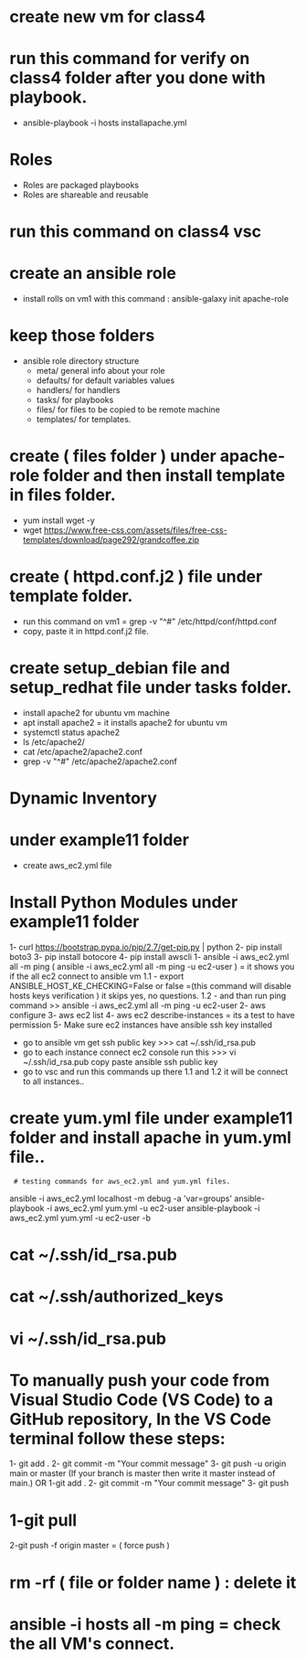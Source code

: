 # create new vm for class4
# run this command for verify on class4 folder after you done with playbook.
 - ansible-playbook  -i hosts installapache.yml
# Roles 
  - Roles are packaged playbooks
  - Roles are shareable and reusable
# run this command on class4 vsc

# create an ansible role
 - install rolls on vm1 with this command : ansible-galaxy  init apache-role

# keep those folders 
 - ansible role directory structure
    - meta/         general info about your role
    - defaults/     for default variables values
    - handlers/     for handlers
    - tasks/        for playbooks
    - files/        for files to be copied to be remote machine
    - templates/    for templates.

# create ( files folder ) under apache-role folder and then install template in files folder.
- yum install wget -y
- wget   https://www.free-css.com/assets/files/free-css-templates/download/page292/grandcoffee.zip

# create ( httpd.conf.j2 ) file under template folder.
 - run this command on vm1  =  grep -v  "^#" /etc/httpd/conf/httpd.conf
 - copy, paste it in httpd.conf.j2 file.

# create setup_debian file and setup_redhat file under tasks folder.
 - install apache2 for ubuntu vm machine
 - apt install apache2 = it installs apache2 for ubuntu vm
 - systemctl status  apache2
 - ls  /etc/apache2/
 - cat /etc/apache2/apache2.conf
 - grep  -v  "^#" /etc/apache2/apache2.conf

  # Dynamic Inventory 
  # under example11 folder 
  - create aws_ec2.yml file
  # Install Python Modules  under example11 folder  
   1- curl  https://bootstrap.pypa.io/pip/2.7/get-pip.py | python
   2- pip install boto3
   3- pip install botocore
   4- pip install awscli
   1- ansible  -i  aws_ec2.yml  all -m  ping ( ansible  -i aws_ec2.yml  all  -m  ping  -u  ec2-user ) = it shows you if the all ec2 connect to ansible vm
   1.1 - export ANSIBLE_HOST_KE_CHECKING=False or false =(this command will disable hosts keys verification ) it skips yes, no questions.
   1.2 - and than run ping command >> ansible  -i aws_ec2.yml  all  -m  ping  -u  ec2-user 
   2- aws configure
   3- aws ec2 list
   4- aws ec2 describe-instances = its a test to have permission
   5- Make sure ec2 instances have ansible ssh key installed
   - go to ansible vm get ssh public key >>>  cat ~/.ssh/id_rsa.pub
   - go to each instance connect ec2 console run this >>> vi  ~/.ssh/id_rsa.pub copy paste ansible ssh public key
   - go to vsc and run this commands up there 1.1 and 1.2 it will be connect to all instances..

   # create yum.yml file under example11 folder and install apache in yum.yml file..
     # testing commands for aws_ec2.yml and yum.yml files.
   ansible  -i aws_ec2.yml  localhost  -m debug  -a 'var=groups'
   ansible-playbook  -i aws_ec2.yml  yum.yml  -u ec2-user
   ansible-playbook  -i aws_ec2.yml  yum.yml  -u ec2-user -b
   










# cat ~/.ssh/id_rsa.pub
# cat ~/.ssh/authorized_keys
# vi  ~/.ssh/id_rsa.pub 

# To manually push your code from Visual Studio Code (VS Code) to a GitHub repository, In the VS Code terminal follow these steps:
 1- git add .
 2- git commit -m "Your commit message"
 3- git push -u origin main or master (If your branch is master then write it master instead of main.)
 OR 
 1-git add .
 2- git commit -m "Your commit message"
 3- git push

# 1-git pull
  2-git push -f origin master = ( force push )

# rm -rf ( file or folder name ) : delete it
# ansible  -i hosts  all  -m ping = check the all VM's connect.

